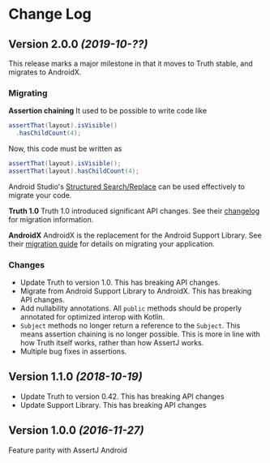 # Change Log

## Version 2.0.0 *(2019-10-??)*
This release marks a major milestone in that it moves to Truth stable, and migrates to AndroidX.

### Migrating
**Assertion chaining**
It used to be possible to write code like

```java
assertThat(layout).isVisible()
  .hasChildCount(4);
```

Now, this code must be written as

```java
assertThat(layout).isVisible();
assertThat(layout).hasChildCount(4);
```

Android Studio's [Structured Search/Replace](https://www.jetbrains.com/help/idea/structural-search-and-replace.html)
can be used effectively to migrate your code.

**Truth 1.0**
Truth 1.0 introduced significant API changes. See their [changelog](https://github.com/google/truth/releases)
for migration information.

**AndroidX**
AndroidX is the replacement for the Android Support Library. See their [migration guide](https://developer.android.com/jetpack/androidx/migrate)
for details on migrating your application.

### Changes
- Update Truth to version 1.0. This has breaking API changes.
- Migrate from Android Support Library to AndroidX. This has breaking API changes.
- Add nullability annotations. All `public` methods should be properly annotated for optimized
  interop with Kotlin.
- `Subject` methods no longer return a reference to the `Subject`. This means assertion chaining is
  no longer possible. This is more in line with how Truth itself works, rather than how AssertJ
  works.
- Multiple bug fixes in assertions.

## Version 1.1.0 *(2018-10-19)*
- Update Truth to version 0.42. This has breaking API changes
- Update Support Library. This has breaking API changes

## Version 1.0.0 *(2016-11-27)*
Feature parity with AssertJ Android